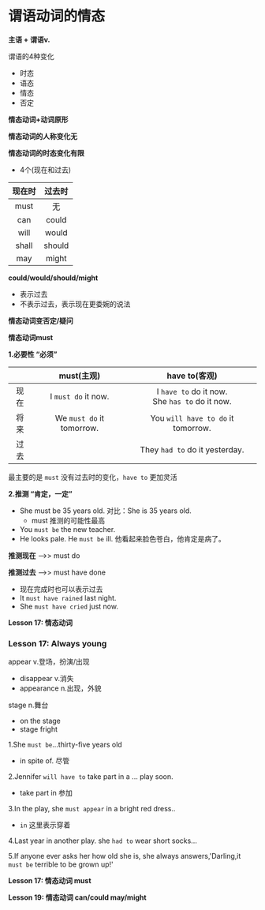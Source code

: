 # 谓语动词的情态

**主语 + 谓语v.**

谓语的4种变化
* 时态
* 语态
* 情态
* 否定

**情态动词+动词原形**

**情态动词的人称变化无**

**情态动词的时态变化有限**
* 4个(现在和过去)

|现在时|过去时|
|:-:|:-:|
|must|无|
|can|could|
|will|would|
|shall|should|
|may|might|

**could/would/should/might**
* 表示过去
* 不表示过去，表示现在更委婉的说法

**情态动词变否定/疑问**

**情态动词must**

**1.必要性 “必须”**

||must(主观)|have to(客观)|
|:-:|:-:|:-:|
|现在|I `must do` it now.|I `have to` do it now.<br/> She `has to` do it now.|
|将来|We `must do` it tomorrow.|You `will have to do` it tomorrow.|
|过去||They `had to` do it yesterday.|

最主要的是 `must` 没有过去时的变化，`have to` 更加灵活

**2.推测     “肯定，一定”**
* She must be 35 years old. 对比：She is 35 years old.
  * must 推测的可能性最高
* You `must be` the new teacher.
* He looks pale. He `must be` ill. 他看起来脸色苍白，他肯定是病了。

**推测现在** -->> must do

**推测过去** -->> must have done
  * 现在完成时也可以表示过去
  * It `must have rained` last night.
  * She `must have cried` just now.

**Lesson 17: 情态动词**

### Lesson 17: Always young

appear v.登场，扮演/出现
* disappear v.消失
* appearance n.出现，外貌

stage n.舞台
* on the stage
* stage fright

1.She `must be`...thirty-five years old
  * in spite of. 尽管

2.Jennifer `will have to` take part in a ... play soon.
  * take part in 参加

3.In the play, she `must appear` in a bright red dress..
  * `in` 这里表示穿着

4.Last year in another play. she `had to` wear short socks...

5.If anyone ever asks her how old she is, she always answers,'Darling,it `must be` terrible to be grown up!'

**Lesson 17: 情态动词 must**

**Lesson 19: 情态动词 can/could  may/might**